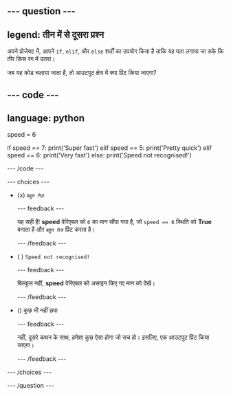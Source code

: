
--- question ---
---
legend: तीन में से दूसरा प्रश्न
---

अपने प्रोजेक्ट में, आपने `if`, `elif`, और `else` शर्तों का उपयोग किया है ताकि यह पता लगाया जा सके कि तीर किस रंग में उतरा।

जब यह कोड चलाया जाता है, तो आउटपुट क्षेत्र में क्या प्रिंट किया जाएगा?

--- code ---
---
language: python
---

speed = 6

if speed == 7: print('Super fast') elif speed == 5: print('Pretty quick') elif speed == 6: print('Very fast') else: print('Speed not recognised!')

--- /code ---

--- choices ---

- (x) `बहुत तेज़`

  --- feedback ---

  यह सही है! **speed** वेरिएबल को `6` का मान सौंपा गया है, जो `speed == 6` स्थिति को **True** बनाता है और `बहुत तेज` प्रिंट करता है।

  --- /feedback ---

- ( ) `Speed not recognised!`

  --- feedback ---

  बिल्कुल नहीं, **speed** वेरिएबल को असाइन किए गए मान को देखें।

  --- /feedback ---

- () कुछ भी नहीं छपा

  --- feedback ---

  नहीं, दूसरे कथन के साथ, हमेशा कुछ ऐसा होगा जो सच हो। इसलिए, एक आउटपुट प्रिंट किया जाएगा।

  --- /feedback ---

--- /choices ---

--- /question ---
